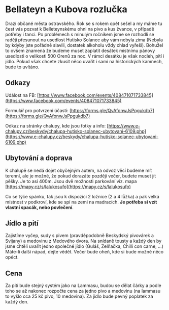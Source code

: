 # Bellateyn a Kubova rozlučka

Drazí občané města ostravského. Rok se s rokem opět sešel a my máme tu čest vás pozvat k Belleteynskému ohni na pivo a kus žvance, v případě potřeby i tanci. Po problémech s minulým ročníkem jsme se rozhodli se raději přesunout na usedlost Hutisko Solanec aby vám nebyla zima (Nebyla by kdyby jste pořádně slavili, dostatek alkoholu vždy chlad vyřeší). Bohužel to ovšem znamená že budeme muset zaplatit desátek místnímu pánovy usedlosti o velikosti 500 Orenů za noc. V rámci desátku je však nocleh, pití i jídlo. Pokud však chcete zkusit něco uvařit i sami na historických kamnech, bude to uvítáno. 

## Odkazy

Událost na FB: [https://www.facebook.com/events/408471071733845](https://www.facebook.com/events/408471071733845)

Formulář pro potvrzení účasti: [https://forms.gle/QvAfonwJsPpgukdb7](https://forms.gle/QvAfonwJsPpgukdb7)

Odkaz na stránky chalupy, kde jsou fotky a info: [https://www.e-chalupy.cz/beskydy/chalupa-hutisko-solanec-ubytovani-6109.php](https://www.e-chalupy.cz/beskydy/chalupa-hutisko-solanec-ubytovani-6109.php)

## Ubytování a doprava

K chalupě se nedá dojet obyčejným autem, na odvoz věcí budeme mít terenní, ale je možné, že pokud dorazáte později večer, budete muset jít pěšky. Je to asi 400m. Jsou dvě možnosti parkování viz. mapa [https://mapy.cz/s/lalukosufo](https://mapy.cz/s/lalukosufo)

Co se týče spánku, tak jsou k dispozici 2 ložnice (2 a 4 lůžka) a pak velká místnost v podkroví, kde se spí na zemi na madracích. **Je potřeba si vzít vlastní spacák, nebo povlečení**. 

## Jídlo a pití

Zajistíme vyčep, sudy s pivem (pravděpodobně Beskydský pivovárek a Svijany) a medovinu z Medového dvora. Na snídaně tousty a každý den by jsme chtěli uvařit jedno společné jídlo (Guláš, Zelňačka, Chilli con carne, ...) Máte-li další nápad, dejte vědět. Večer bude oheň, kde si bude možné něco opéct. 

## Cena

Za pití bude stejný systém jako na Lammasu, budou se dělat čárky a podle toho se až nakonec rozpočte cena za jedno pivo a medovinu (na lammasu to vyšlo cca 25 kč pivo, 10 medovina). Za jídlo bude pevný poplatek za každý den. 


